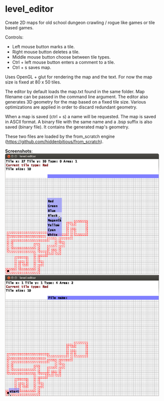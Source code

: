 level_editor
============

Create 2D maps for old school dungeon crawling / rogue like games or tile based games.

Controls:
- Left mouse button marks a tile.
- Right mouse button deletes a tile.
- Middle mouse button choose between tile types.
- Ctrl + left mouse button enters a comment to a tile.
- Ctrl + s saves map.

Uses OpenGL + glut for rendering the map and the text. For now the map size is fixed at 80 x 50 tiles.

The editor by default loads the map.txt found in the same folder. Map filename can be passed in the command line argument.
The editor also generates 3D geometry for the map based on a fixed tile size. Various optimizations are applied in order to discard redundant geometry.

When a map is saved (ctrl + s) a name will be requested. The map is saved in ASCII format. A binary file with the same name and a .bsp suffix is also saved (binary file).
It contains the generated map's geometry.

These two files are loaded by the from_scratch engine (https://github.com/hiddenbitious/from_scratch).

**Screenshots**:
![Screenshot 1](https://github.com/hiddenbitious/level_editor/blob/simplerBspGeometry/sc1.png)
![Screenshot 2](https://github.com/hiddenbitious/level_editor/blob/simplerBspGeometry/sc2.png)
